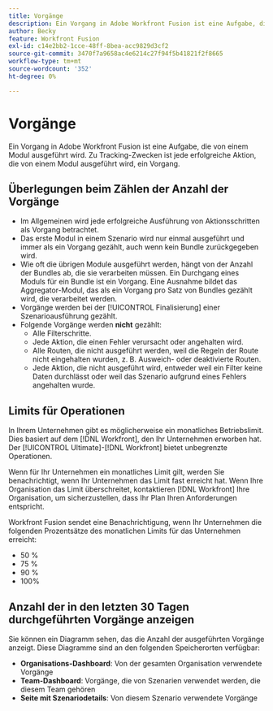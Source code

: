 ```yaml
---
title: Vorgänge
description: Ein Vorgang in Adobe Workfront Fusion ist eine Aufgabe, die von einem Modul ausgeführt wird. Zu Tracking-Zwecken ist jede erfolgreiche Aktion, die von einem Modul ausgeführt wird, ein Vorgang.
author: Becky
feature: Workfront Fusion
exl-id: c14e2bb2-1cce-48ff-8bea-acc9829d3cf2
source-git-commit: 3470f7a9658ac4e6214c27f94f5b41821f2f8665
workflow-type: tm+mt
source-wordcount: '352'
ht-degree: 0%

---
```


# Vorgänge

Ein Vorgang in Adobe Workfront Fusion ist eine Aufgabe, die von einem Modul ausgeführt wird. Zu Tracking-Zwecken ist jede erfolgreiche Aktion, die von einem Modul ausgeführt wird, ein Vorgang.

## Überlegungen beim Zählen der Anzahl der Vorgänge

* Im Allgemeinen wird jede erfolgreiche Ausführung von Aktionsschritten als Vorgang betrachtet.
* Das erste Modul in einem Szenario wird nur einmal ausgeführt und immer als ein Vorgang gezählt, auch wenn kein Bundle zurückgegeben wird.
* Wie oft die übrigen Module ausgeführt werden, hängt von der Anzahl der Bundles ab, die sie verarbeiten müssen.  Ein Durchgang eines Moduls für ein Bundle ist ein Vorgang. Eine Ausnahme bildet das Aggregator-Modul, das als ein Vorgang pro Satz von Bundles gezählt wird, die verarbeitet werden.
* Vorgänge werden bei der [!UICONTROL Finalisierung] einer Szenarioausführung gezählt.
* Folgende Vorgänge werden **nicht** gezählt:
   * Alle Filterschritte.
   * Jede Aktion, die einen Fehler verursacht oder angehalten wird.
   * Alle Routen, die nicht ausgeführt werden, weil die Regeln der Route nicht eingehalten wurden, z. B. Ausweich- oder deaktivierte Routen.
   * Jede Aktion, die nicht ausgeführt wird, entweder weil ein Filter keine Daten durchlässt oder weil das Szenario aufgrund eines Fehlers angehalten wurde.

## Limits für Operationen

In Ihrem Unternehmen gibt es möglicherweise ein monatliches Betriebslimit. Dies basiert auf dem [!DNL Workfront], den Ihr Unternehmen erworben hat. Der [!UICONTROL Ultimate]-[!DNL Workfront] bietet unbegrenzte Operationen.

Wenn für Ihr Unternehmen ein monatliches Limit gilt, werden Sie benachrichtigt, wenn Ihr Unternehmen das Limit fast erreicht hat. Wenn Ihre Organisation das Limit überschreitet, kontaktieren [!DNL Workfront] Ihre Organisation, um sicherzustellen, dass Ihr Plan Ihren Anforderungen entspricht.

Workfront Fusion sendet eine Benachrichtigung, wenn Ihr Unternehmen die folgenden Prozentsätze des monatlichen Limits für das Unternehmen erreicht:

* 50 %
* 75 %
* 90 %
* 100%

## Anzahl der in den letzten 30 Tagen durchgeführten Vorgänge anzeigen

Sie können ein Diagramm sehen, das die Anzahl der ausgeführten Vorgänge anzeigt. Diese Diagramme sind an den folgenden Speicherorten verfügbar:

* **Organisations-Dashboard**: Von der gesamten Organisation verwendete Vorgänge
* **Team-Dashboard**: Vorgänge, die von Szenarien verwendet werden, die diesem Team gehören
* **Seite mit Szenariodetails**: Von diesem Szenario verwendete Vorgänge
